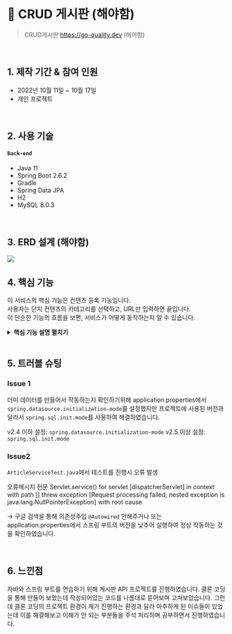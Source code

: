 # :pushpin: CRUD 게시판 (해야함)
>CRUD게시판
>https://go-quality.dev  (해야함)

</br>

## 1. 제작 기간 & 참여 인원
- 2022년 10월 11일 ~ 10월 17일
- 개인 프로젝트

</br>

## 2. 사용 기술
#### `Back-end`
  - Java 11
  - Spring Boot 2.6.2
  - Gradle
  - Spring Data JPA
  - H2
  - MySQL 8.0.3


</br>

## 3. ERD 설계 (해야함)
![](https://zuminternet.github.io/images/portal/post/2019-04-22-ZUM-Pilot-integer/final_erd.png)


## 4. 핵심 기능
이 서비스의 핵심 기능은 컨텐츠 등록 기능입니다.  
사용자는 단지 컨텐츠의 카테고리를 선택하고, URL만 입력하면 끝입니다.  
이 단순한 기능의 흐름을 보면, 서비스가 어떻게 동작하는지 알 수 있습니다.  

<details>
<summary><b>핵심 기능 설명 펼치기</b></summary>
<div markdown="1">

### 4.1. 전체 흐름
![](https://zuminternet.github.io/images/portal/post/2019-04-22-ZUM-Pilot-integer/flow1.png)

### 4.2. 사용자 요청
![](https://zuminternet.github.io/images/portal/post/2019-04-22-ZUM-Pilot-integer/flow_vue.png)

- **URL 정규식 체크** :pushpin: [코드 확인](https://github.com/Integerous/goQuality/blob/b587bbff4dce02e3bec4f4787151a9b6fa326319/frontend/src/components/PostInput.vue#L67)
  - Vue.js로 렌더링된 화면단에서, 사용자가 등록을 시도한 URL의 모양새를 정규식으로 확인합니다.
  - URL의 모양새가 아닌 경우, 에러 메세지를 띄웁니다.

- **Axios 비동기 요청** :pushpin: [코드 확인]()
  - URL의 모양새인 경우, 컨텐츠를 등록하는 POST 요청을 비동기로 날립니다.

### 4.3. Controller

![](https://zuminternet.github.io/images/portal/post/2019-04-22-ZUM-Pilot-integer/flow_controller.png)

- **요청 처리** :pushpin: [코드 확인](https://github.com/Integerous/goQuality/blob/b2c5e60761b6308f14eebe98ccdb1949de6c4b99/src/main/java/goQuality/integerous/controller/PostRestController.java#L55)
  - Controller에서는 요청을 화면단에서 넘어온 요청을 받고, Service 계층에 로직 처리를 위임합니다.

- **결과 응답** :pushpin: [코드 확인]()
  - Service 계층에서 넘어온 로직 처리 결과(메세지)를 화면단에 응답해줍니다.

### 4.4. Service

![](https://zuminternet.github.io/images/portal/post/2019-04-22-ZUM-Pilot-integer/flow_service1.png)

- **Http 프로토콜 추가 및 trim()** :pushpin: [코드 확인]()
  - 사용자가 URL 입력 시 Http 프로토콜을 생략하거나 공백을 넣은 경우,  
  올바른 URL이 될 수 있도록 Http 프로토콜을 추가해주고, 공백을 제거해줍니다.

- **URL 접속 확인** :pushpin: [코드 확인]()
  - 화면단에서 모양새만 확인한 URL이 실제 리소스로 연결되는지 HttpUrlConnection으로 테스트합니다.
  - 이 때, 빠른 응답을 위해 Request Method를 GET이 아닌 HEAD를 사용했습니다.
  - (HEAD 메소드는 GET 메소드의 응답 결과의 Body는 가져오지 않고, Header만 확인하기 때문에 GET 메소드에 비해 응답속도가 빠릅니다.)

  ![](https://zuminternet.github.io/images/portal/post/2019-04-22-ZUM-Pilot-integer/flow_service2.png)

- **Jsoup 이미지, 제목 파싱** :pushpin: [코드 확인]()
  - URL 접속 확인결과 유효하면 Jsoup을 사용해서 입력된 URL의 이미지와 제목을 파싱합니다.
  - 이미지는 Open Graphic Tag를 우선적으로 파싱하고, 없을 경우 첫 번째 이미지와 제목을 파싱합니다.
  - 컨텐츠에 이미지가 없을 경우, 미리 설정해둔 기본 이미지를 사용하고, 제목이 없을 경우 생략합니다.


### 4.5. Repository

![](https://zuminternet.github.io/images/portal/post/2019-04-22-ZUM-Pilot-integer/flow_repo.png)

- **컨텐츠 저장** :pushpin: [코드 확인]()
  - URL 유효성 체크와 이미지, 제목 파싱이 끝난 컨텐츠는 DB에 저장합니다.
  - 저장된 컨텐츠는 다시 Repository - Service - Controller를 거쳐 화면단에 송출됩니다.

</div>
</details>

</br>

## 5. 트러블 슈팅
### Issue 1
더미 데이터를 만들어서 작동하는지 확인하기위해 application.properties에서 `spring.datasource.initialization-mode`를 설정했지만 
프로젝트에 사용된 버전과 달라서 `spring.sql.init.mode`를 사용하여 해결하였습니다.

v2.4 이하 설정: `spring.datasource.initialization-mode` 
v2.5 이상 설정: `spring.sql.init.mode`

### Issue2
`ArticleServiceTest.java`에서 테스트를 진행시 오류 발생

오류메시지 전문
Servlet.service() for servlet [dispatcherServlet] in context with path [] threw exception [Request processing failed; nested exception is java.lang.NullPointerException] with root cause

→ 구글 검색을 통해 의존성주입 `@Autowired` 안해주거나
또는 application.properties에서 스프링 부트의 버전을 낮추어 실행하여 정상 작동하는 것을 확인하였습니다.




</div>
</details>
    
</br>

## 6. 느낀점
자바와 스프링 부트를 연습하기 위해 게시판 API 프로젝트를 진행하였습니다.
클론 코딩을 통해 만들어 보았는데 작성되어있는 코드를 나름대로 뜯어보며 고쳐보았습니다.
그런데 클론 코딩의 프로젝트 환경이 제가 진행하는 환경과 달라 마주하게 된 이슈들이 있었는데
이를 해결해보고 이해가 안 되는 부분들을 주석 처리하며 공부하면서 진행하였습니다.
